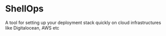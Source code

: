 # ShellOps
A tool for setting up your deployment stack quickly on cloud infrastructures like Digitalocean, AWS etc
